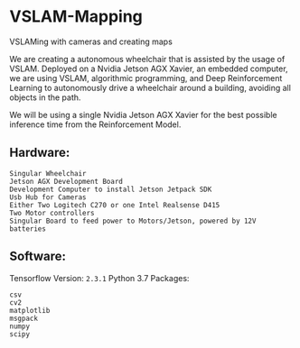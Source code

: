 # VSLAM-Mapping
VSLAMing with cameras and creating maps 

We are creating a autonomous wheelchair that is assisted by the usage of VSLAM. 
Deployed on a Nvidia Jetson AGX Xavier, an embedded computer, we are using VSLAM, algorithmic programming, and Deep Reinforcement Learning to autonomously drive a wheelchair around a building, avoiding all objects in the path. 

We will be using a single Nvidia Jetson AGX Xavier for the best possible inference time from the Reinforcement Model.
 
 
 ## Hardware:
```
Singular Wheelchair
Jetson AGX Development Board
Development Computer to install Jetson Jetpack SDK
Usb Hub for Cameras
Either Two Logitech C270 or one Intel Realsense D415
Two Motor controllers
Singular Board to feed power to Motors/Jetson, powered by 12V batteries
```

## Software:

Tensorflow Version: ```2.3.1```
Python 3.7 Packages:

```
csv
cv2
matplotlib
msgpack
numpy
scipy
```






